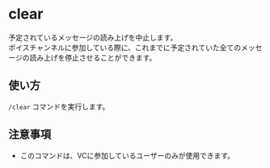# clear

予定されているメッセージの読み上げを中止します。  
ボイスチャンネルに参加している際に、これまでに予定されていた全てのメッセージの読み上げを停止させることができます。

## 使い方

`/clear` コマンドを実行します。

## 注意事項

- このコマンドは、VCに参加しているユーザーのみが使用できます。
